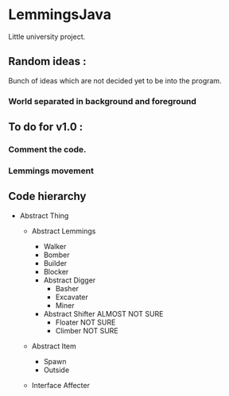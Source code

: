 # LemmingsJava
Little university project.

## Random ideas :
Bunch of ideas which are not decided yet to be into the program.
### World separated in background and foreground


## To do for v1.0 :

### Comment the code.
### Lemmings movement


## Code hierarchy

  * Abstract Thing
    * Abstract Lemmings
      * Walker
      * Bomber
      * Builder
      * Blocker
      * Abstract Digger
        * Basher
        * Excavater
        * Miner
      * Abstract Shifter ALMOST NOT SURE
        * Floater NOT SURE
        * Climber NOT SURE
    * Abstract Item
      * Spawn
      * Outside
    
    * Interface Affecter
